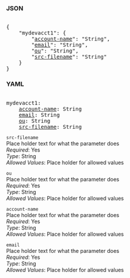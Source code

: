 ### JSON 
<pre> 
{
    "mydevacct1": {
        "<a href=#account-name>account-name</a>": "String", 
        "<a href=#email>email</a>": "String", 
        "<a href=#ou>ou</a>": "String", 
        "<a href=#src-filename>src-filename</a>": "String"
    }
}</pre> 
### YAML 
<pre> 
mydevacct1:
    <a href=#account-name>account-name</a>: String
    <a href=#email>email</a>: String
    <a href=#ou>ou</a>: String
    <a href=#src-filename>src-filename</a>: String
</pre> 


`src-filename`  <a name="src-filename"></a> \
Place holder text for what the parameter does \
*Required*: Yes \
*Type*: String \
*Allowed Values*: Place holder for allowed values

`ou`  <a name="ou"></a> \
Place holder text for what the parameter does \
*Required*: Yes \
*Type*: String \
*Allowed Values*: Place holder for allowed values

`account-name`  <a name="account-name"></a> \
Place holder text for what the parameter does \
*Required*: Yes \
*Type*: String \
*Allowed Values*: Place holder for allowed values

`email`  <a name="email"></a> \
Place holder text for what the parameter does \
*Required*: Yes \
*Type*: String \
*Allowed Values*: Place holder for allowed values

